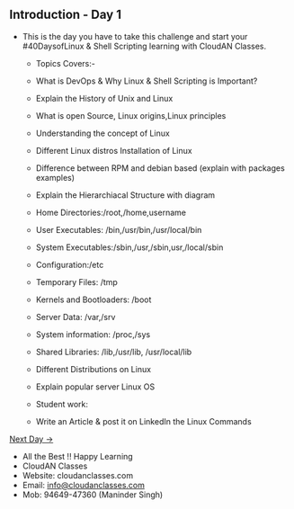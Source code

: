 ## Introduction - Day 1

- This is the day you have to take this challenge and start your #40DaysofLinux & Shell Scripting learning with CloudAN Classes.
  
  - Topics Covers:-
  - What is DevOps & Why Linux & Shell Scripting is Important?
  - Explain the History of Unix and Linux
  - What is open Source, Linux origins,Linux principles
  - Understanding the concept of Linux
  - Different Linux distros Installation of Linux
  - Difference between RPM and debian based (explain with packages examples)
  - Explain the Hierarchiacal Structure with diagram
  - Home Directories:/root,/home,username
  - User Executables: /bin,/usr/bin,/usr/local/bin
  - System Executables:/sbin,/usr,/sbin,usr,/local/sbin
  - Configuration:/etc
  - Temporary Files: /tmp
  - Kernels and Bootloaders: /boot
  - Server Data: /var,/srv
  - System information: /proc,/sys
  - Shared Libraries: /lib,/usr/lib, /usr/local/lib
  - Different Distributions on Linux
  - Explain popular server Linux OS


  - Student work:
  - Write an Article & post it on LinkedIn the Linux Commands

 [Next Day →](../Day02/README.md)
 

 - All the Best !! Happy Learning
 - CloudAN Classes
 - Website: cloudanclasses.com
 - Email: info@cloudanclasses.com
 - Mob: 94649-47360 (Maninder Singh)

